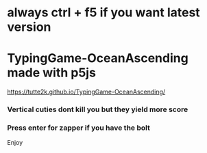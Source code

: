 # always ctrl + f5 if you want latest version 
# TypingGame-OceanAscending made with p5js
https://tutte2k.github.io/TypingGame-OceanAscending/


### Vertical cuties dont kill you but they yield more score
### Press enter for zapper if you have the bolt

Enjoy

